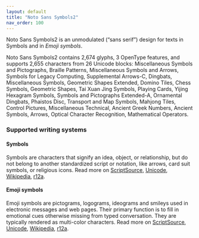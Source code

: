 ```yaml
---
layout: default
title: "Noto Sans Symbols2"
nav_order: 100
---
```

Noto Sans Symbols2 is an unmodulated (“sans serif”) design for texts in Symbols and in _Emoji symbols_. 

Noto Sans Symbols2 contains 2,674 glyphs, 3 OpenType features, and supports 2,655 characters from 26 Unicode blocks: Miscellaneous Symbols and Pictographs, Braille Patterns, Miscellaneous Symbols and Arrows, Symbols for Legacy Computing, Supplemental Arrows-C, Dingbats, Miscellaneous Symbols, Geometric Shapes Extended, Domino Tiles, Chess Symbols, Geometric Shapes, Tai Xuan Jing Symbols, Playing Cards, Yijing Hexagram Symbols, Symbols and Pictographs Extended-A, Ornamental Dingbats, Phaistos Disc, Transport and Map Symbols, Mahjong Tiles, Control Pictures, Miscellaneous Technical, Ancient Greek Numbers, Ancient Symbols, Arrows, Optical Character Recognition, Mathematical Operators.


### Supported writing systems


#### Symbols

Symbols are characters that signify an idea, object, or relationship, but do not belong to another standardized script or notation, like arrows, card suit symbols, or religious icons. Read more on [ScriptSource](https://scriptsource.org/scr/Zsym), [Unicode](https://www.unicode.org/versions/Unicode13.0.0/ch22.pdf#G14025), [Wikipedia](https://en.wikipedia.org/wiki/ISO_15924:Zsym), [r12a](https://r12a.github.io/scripts/links?iso=Zsym).


#### Emoji symbols

Emoji symbols are pictograms, logograms, ideograms and smileys used in electronic messages and web pages. Their primary function is to fill in emotional cues otherwise missing from typed conversation. They are typically rendered as multi-color characters. Read more on [ScriptSource](https://scriptsource.org/scr/Zsye), [Unicode](https://www.unicode.org/versions/Unicode13.0.0/ch22.pdf#G12367), [Wikipedia](https://en.wikipedia.org/wiki/ISO_15924:Zsye), [r12a](https://r12a.github.io/scripts/links?iso=Zsye).


